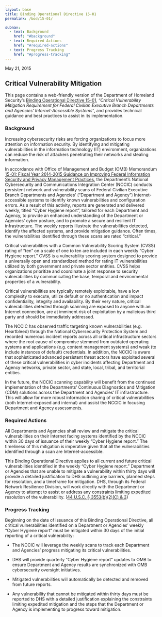 ```yaml
---
layout: base
title: Binding Operational Directive 15-01
permalink: /bod/15-01/

subnav:
  - text: Background
    href: "#background"
  - text: Required Actions
    href: "#required-actions"
  - text: Progress Tracking
    href: "#progress-tracking"
---
```

May 21, 2015
## Critical Vulnerability Mitigation

This page contains a web-friendly version of the Department of Homeland Security’s [Binding Operational Directive 15-01](/assets/report/bod-15-01.pdf), “_Critical Vulnerability Mitigation Requirement for Federal Civilian Executive Branch Departments and Agencies' Internet-Accessible Systems_”, and provides technical guidance and best practices to assist in its implementation.

### Background

Increasing cybersecurity risks are forcing organizations to focus more
attention on information security. By identifying and mitigating
vulnerabilities in the information technology (IT) environment,
organizations can reduce the risk of attackers penetrating their
networks and stealing information.

In accordance with Office of Management and Budget (OMB) Memorandum
[15-01: Fiscal Year 2014-2015 Guidance on Improving Federal Information
Security and Privacy Management
Practices](https://www.whitehouse.gov/sites/whitehouse.gov/files/omb/memoranda/2015/m-15-01.pdf),
the Department’s National Cybersecurity and Communications Integration
Center (NCCIC) conducts persistent network and vulnerability scans of
Federal Civilian Executive Branch Departments and Agencies’ (“Department
and Agency”) Internet-accessible systems to identify known
vulnerabilities and configuration errors. As a result of this activity,
reports are generated and delivered weekly, titled “Cyber Hygiene
report”, tailored for each Department and Agency, to provide an enhanced
understanding of the Department or Agencies’ cyber posture, and to
promote a secure and resilient IT infrastructure. The weekly reports
illustrate the vulnerabilities detected, identify the affected systems,
and provide mitigation guidance. Often times, the vulnerabilities
identified through these scans are rated “critical.”

Critical vulnerabilities with a Common Vulnerability Scoring System
(CVSS) rating of “ten” on a scale of one to ten are included in each
weekly “Cyber Hygiene report.” CVSS is a vulnerability scoring system
designed to provide a universally open and standardized method for
rating IT vulnerabilities utilized by both government and private sector
entities. CVSS helps organizations prioritize and coordinate a joint
response to security vulnerabilities by communicating the base, temporal
and environmental properties of a vulnerability.

Critical vulnerabilities are typically remotely exploitable, have a low
complexity to execute, utilize default or no authentication and impact
confidentiality, integrity and availability. By their very nature,
critical vulnerabilities detected through scanning are exposed to anyone
with an Internet connection, are at imminent risk of exploitation by a
malicious third party and should be immediately addressed.

The NCCIC has observed traffic targeting known vulnerabilities (e.g.
Heartbleed) through the National Cybersecurity Protection System and
recorded numerous incident reports across all critical infrastructure
sectors where the root cause of compromise stemmed from outdated
operating systems and applications (e.g. content management systems) and
weak (to include instances of default) credentials. In addition, the
NCCIC is aware that sophisticated advanced persistent threat actors have
exploited several of these critical vulnerabilities in cyber incidents
affecting Department and Agency networks, private sector, and state,
local, tribal, and territorial entities.

In the future, the NCCIC scanning capability will benefit from the
continued implementation of the Departments’ Continuous Diagnostics and
Mitigation (CDM) solutions across the Department and Agencies’ IT
infrastructure. This will allow for more robust information sharing of
critical vulnerabilities (both Internet-exposed and internal) and assist
the NCCIC in focusing Department and Agency assessments.

### Required Actions

All Departments and Agencies shall review and mitigate the critical
vulnerabilities on their Internet facing systems identified by the NCCIC
within 30 days of issuance of their weekly “Cyber Hygiene report.” The
timeliness of this mitigation is imperative given that all the
vulnerabilities identified through a scan are Internet-accessible.

This Binding Operational Directive applies to all current and future
critical vulnerabilities identified in the weekly “Cyber Hygiene
report.” Department or Agencies that are unable to mitigate a
vulnerability within thirty days will provide a detailed justification
to DHS outlining any barriers, planned steps for resolution, and a
timeframe for mitigation. DHS, through its Federal Network Resilience
Division, will work directly with the Department or Agency to attempt to
assist or address any constraints limiting expedited resolution of the
vulnerability. ([44 U.S.C. § 3553(b)(2)(C) & 3](https://www.congress.gov/113/plaws/publ283/PLAW-113publ283.pdf#page=3))

### Progress Tracking

Beginning on the date of issuance of this Binding Operational Directive,
all critical vulnerabilities identified on a Department or Agencies’
weekly “Cyber Hygiene report” must be mitigated within 30 days of the
initial reporting of a critical vulnerability:

-   The NCCIC will leverage the weekly scans to track each Department
    and Agencies’ progress mitigating its critical vulnerabilities.

-   DHS will provide quarterly “Cyber Hygiene report” updates to OMB to
    ensure Department and Agency results are synchronized with OMB
    cybersecurity oversight initiatives.

-   Mitigated vulnerabilities will automatically be detected and removed
    from future reports.

-   Any vulnerability that cannot be mitigated within thirty days must
    be reported to DHS with a detailed justification explaining the
    constraints limiting expedited mitigation and the steps that the
    Department or Agency is implementing to progress toward mitigation.
